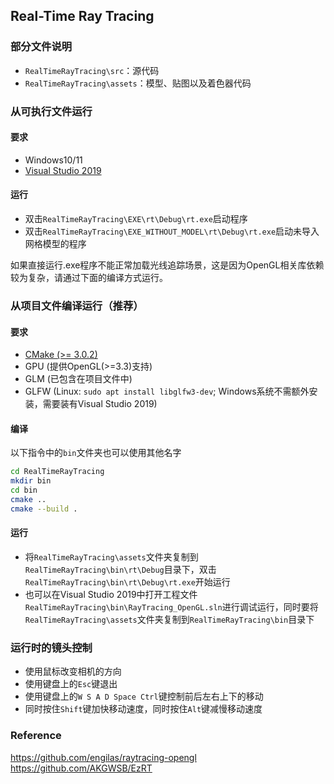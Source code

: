 ## Real-Time Ray Tracing
### 部分文件说明
* `RealTimeRayTracing\src`：源代码
* `RealTimeRayTracing\assets`：模型、贴图以及着色器代码

### 从可执行文件运行
#### 要求
* Windows10/11
* [Visual Studio 2019](https://blog.csdn.net/qq_45662588/article/details/122761200)
  
#### 运行
* 双击`RealTimeRayTracing\EXE\rt\Debug\rt.exe`启动程序
* 双击`RealTimeRayTracing\EXE_WITHOUT_MODEL\rt\Debug\rt.exe`启动未导入网格模型的程序

如果直接运行.exe程序不能正常加载光线追踪场景，这是因为OpenGL相关库依赖较为复杂，请通过下面的编译方式运行。
### 从项目文件编译运行（推荐）
#### 要求
* [CMake (>= 3.0.2)](https://blog.csdn.net/qq_42598221/article/details/121952160)
* GPU (提供OpenGL(>=3.3)支持)
* GLM (已包含在项目文件中)
* GLFW (Linux: `sudo apt install libglfw3-dev`; Windows系统不需额外安装，需要装有Visual Studio 2019)

#### 编译
以下指令中的`bin`文件夹也可以使用其他名字
```sh
cd RealTimeRayTracing
mkdir bin
cd bin
cmake ..
cmake --build .
```
#### 运行
* 将`RealTimeRayTracing\assets`文件夹复制到`RealTimeRayTracing\bin\rt\Debug`目录下，双击`RealTimeRayTracing\bin\rt\Debug\rt.exe`开始运行
* 也可以在Visual Studio 2019中打开工程文件`RealTimeRayTracing\bin\RayTracing_OpenGL.sln`进行调试运行，同时要将`RealTimeRayTracing\assets`文件夹复制到`RealTimeRayTracing\bin`目录下


### 运行时的镜头控制
- 使用鼠标改变相机的方向
- 使用键盘上的`Esc`键退出
- 使用键盘上的`W S A D Space Ctrl`键控制前后左右上下的移动
- 同时按住`Shift`键加快移动速度，同时按住`Alt`键减慢移动速度


### Reference
https://github.com/engilas/raytracing-opengl
https://github.com/AKGWSB/EzRT


